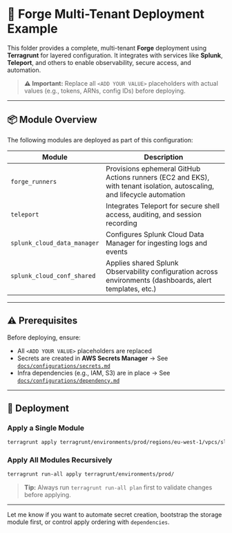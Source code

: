 # 🧩 Forge Multi-Tenant Deployment Example

This folder provides a complete, multi-tenant **Forge** deployment using **Terragrunt** for layered configuration. It integrates with services like **Splunk**, **Teleport**, and others to enable observability, secure access, and automation.

> **⚠️ Important:** Replace all `<ADD YOUR VALUE>` placeholders with actual values (e.g., tokens, ARNs, config IDs) before deploying.

---

## 📦 Module Overview

The following modules are deployed as part of this configuration:

| Module                      | Description                                                                                                             |
| --------------------------- | ----------------------------------------------------------------------------------------------------------------------- |
| `forge_runners`             | Provisions ephemeral GitHub Actions runners (EC2 and EKS), with tenant isolation, autoscaling, and lifecycle automation |
| `teleport`                  | Integrates Teleport for secure shell access, auditing, and session recording                                            |
| `splunk_cloud_data_manager` | Configures Splunk Cloud Data Manager for ingesting logs and events                                                      |
| `splunk_cloud_conf_shared`  | Applies shared Splunk Observability configuration across environments (dashboards, alert templates, etc.)               |

---

## ⚠️ Prerequisites

Before deploying, ensure:

* All `<ADD YOUR VALUE>` placeholders are replaced
* Secrets are created in **AWS Secrets Manager**
  → See [`docs/configurations/secrets.md`](docs/configurations/secrets.md)
* Infra dependencies (e.g., IAM, S3) are in place
  → See [`docs/configurations/dependency.md`](docs/configurations/dependency.md)

---

## 🚀 Deployment

### Apply a Single Module

```bash
terragrunt apply terragrunt/environments/prod/regions/eu-west-1/vpcs/sl/tenants/forge/runner_settings.hcl
```

### Apply All Modules Recursively

```bash
terragrunt run-all apply terragrunt/environments/prod/
```

> **Tip:** Always run `terragrunt run-all plan` first to validate changes before applying.

---

Let me know if you want to automate secret creation, bootstrap the storage module first, or control apply ordering with `dependencies`.
